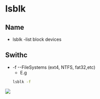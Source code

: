 # lsblk

## Name
* lsblk -list block devices

## Swithc
* -f --FileSystems (ext4, NTFS, fat32,etc)
  * E.g
  ````Bash
  lsblk -f
  ````
[<img src="https://i.imgur.com/W6lFY9k.png">](https://i.imgur.com/W6lFY9k.png)
